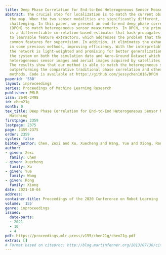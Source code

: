 ```yaml
---
title: Deep Phase Correlation for End-to-End Heterogeneous Sensor Measurements Matching
abstract: The crucial step for localization is to match the current observation to
  the map. When the two sensor modalities are significantly different, matching becomes
  challenging. In this paper, we present an end-to-end deep phase correlation network
  (DPCN) to match heterogeneous sensor measurements. In DPCN, the primary component
  is a differentiable correlation-based estimator that back-propagates the pose error
  to learnable feature extractors, which addresses the problem that there are no direct
  common features for supervision. In addition, it eliminates the exhaustive evaluation
  in some previous methods, improving efficiency. With the interpretable modeling,
  the network is light-weighted and promising for better generalization. We evaluate
  the system on both the simulation data and Aero-Ground Dataset which consists of
  heterogeneous sensor images and aerial images acquired by satellites or aerial robots.
  The results show that our method is able to match the heterogeneous sensor measurements,
  outperforming the comparative traditional phase correlation and other learning-based
  methods. Code is available at https://github.com/jessychen1016/DPCN .
paperid: '530'
layout: inproceedings
series: Proceedings of Machine Learning Research
publisher: PMLR
issn: 2640-3498
id: chen21g
month: 0
tex_title: Deep Phase Correlation for End-to-End Heterogeneous Sensor Measurements
  Matching
firstpage: 2359
lastpage: 2375
page: 2359-2375
order: 2359
cycles: false
bibtex_author: Chen, Zexi and Xu, Xuecheng and Wang, Yue and Xiong, Rong
author:
- given: Zexi
  family: Chen
- given: Xuecheng
  family: Xu
- given: Yue
  family: Wang
- given: Rong
  family: Xiong
date: 2021-10-04
address:
container-title: Proceedings of the 2020 Conference on Robot Learning
volume: '155'
genre: inproceedings
issued:
  date-parts:
  - 2021
  - 10
  - 4
pdf: https://proceedings.mlr.press/v155/chen21g/chen21g.pdf
extras: []
# Format based on citeproc: http://blog.martinfenner.org/2013/07/30/citeproc-yaml-for-bibliographies/
---
```

